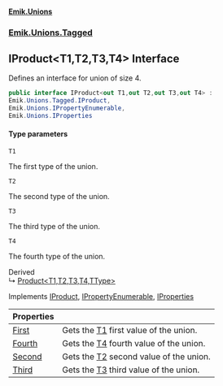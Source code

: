 #### [Emik.Unions](index.md 'index')
### [Emik.Unions.Tagged](Emik.Unions.Tagged.md 'Emik.Unions.Tagged')

## IProduct<T1,T2,T3,T4> Interface

Defines an interface for union of size 4.

```csharp
public interface IProduct<out T1,out T2,out T3,out T4> :
Emik.Unions.Tagged.IProduct,
Emik.Unions.IPropertyEnumerable,
Emik.Unions.IProperties
```
#### Type parameters

<a name='Emik.Unions.Tagged.IProduct_T1,T2,T3,T4_.T1'></a>

`T1`

The first type of the union.

<a name='Emik.Unions.Tagged.IProduct_T1,T2,T3,T4_.T2'></a>

`T2`

The second type of the union.

<a name='Emik.Unions.Tagged.IProduct_T1,T2,T3,T4_.T3'></a>

`T3`

The third type of the union.

<a name='Emik.Unions.Tagged.IProduct_T1,T2,T3,T4_.T4'></a>

`T4`

The fourth type of the union.

Derived  
&#8627; [Product&lt;T1,T2,T3,T4,TType&gt;](Product{T1,T2,T3,T4,TType}.md 'Emik.Unions.Tagged.Product<T1,T2,T3,T4,TType>')

Implements [IProduct](IProduct.md 'Emik.Unions.Tagged.IProduct'), [IPropertyEnumerable](IPropertyEnumerable.md 'Emik.Unions.IPropertyEnumerable'), [IProperties](IProperties.md 'Emik.Unions.IProperties')

| Properties | |
| :--- | :--- |
| [First](IProduct{T1,T2,T3,T4}.First.md 'Emik.Unions.Tagged.IProduct<T1,T2,T3,T4>.First') | Gets the [T1](IProduct{T1,T2,T3,T4}.md#Emik.Unions.Tagged.IProduct_T1,T2,T3,T4_.T1 'Emik.Unions.Tagged.IProduct<T1,T2,T3,T4>.T1') first value of the union. |
| [Fourth](IProduct{T1,T2,T3,T4}.Fourth.md 'Emik.Unions.Tagged.IProduct<T1,T2,T3,T4>.Fourth') | Gets the [T4](IProduct{T1,T2,T3,T4}.md#Emik.Unions.Tagged.IProduct_T1,T2,T3,T4_.T4 'Emik.Unions.Tagged.IProduct<T1,T2,T3,T4>.T4') fourth value of the union. |
| [Second](IProduct{T1,T2,T3,T4}.Second.md 'Emik.Unions.Tagged.IProduct<T1,T2,T3,T4>.Second') | Gets the [T2](IProduct{T1,T2,T3,T4}.md#Emik.Unions.Tagged.IProduct_T1,T2,T3,T4_.T2 'Emik.Unions.Tagged.IProduct<T1,T2,T3,T4>.T2') second value of the union. |
| [Third](IProduct{T1,T2,T3,T4}.Third.md 'Emik.Unions.Tagged.IProduct<T1,T2,T3,T4>.Third') | Gets the [T3](IProduct{T1,T2,T3,T4}.md#Emik.Unions.Tagged.IProduct_T1,T2,T3,T4_.T3 'Emik.Unions.Tagged.IProduct<T1,T2,T3,T4>.T3') third value of the union. |
